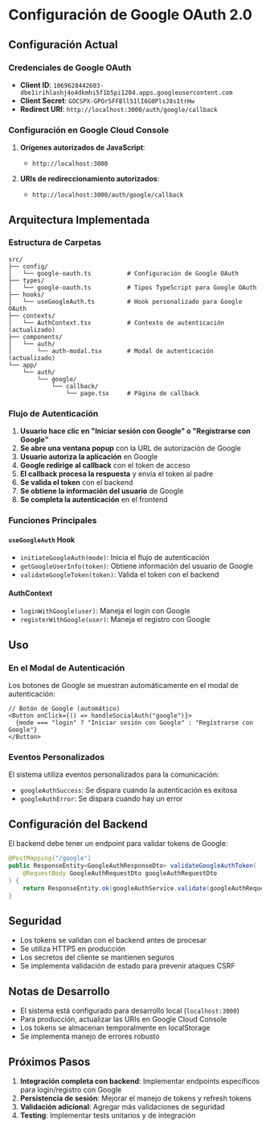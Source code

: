 # Configuración de Google OAuth 2.0

## Configuración Actual

### Credenciales de Google OAuth
- **Client ID**: `1069628442603-dbe1irihlashj4o4dkmhi5f1b5pi1204.apps.googleusercontent.com`
- **Client Secret**: `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`
- **Redirect URI**: `http://localhost:3000/auth/google/callback`

### Configuración en Google Cloud Console

1. **Orígenes autorizados de JavaScript**:
   - `http://localhost:3000`

2. **URIs de redireccionamiento autorizados**:
   - `http://localhost:3000/auth/google/callback`

## Arquitectura Implementada

### Estructura de Carpetas
```
src/
├── config/
│   └── google-oauth.ts          # Configuración de Google OAuth
├── types/
│   └── google-oauth.ts          # Tipos TypeScript para Google OAuth
├── hooks/
│   └── useGoogleAuth.ts         # Hook personalizado para Google OAuth
├── contexts/
│   └── AuthContext.tsx          # Contexto de autenticación (actualizado)
├── components/
│   └── auth/
│       └── auth-modal.tsx       # Modal de autenticación (actualizado)
└── app/
    └── auth/
        └── google/
            └── callback/
                └── page.tsx     # Página de callback
```

### Flujo de Autenticación

1. **Usuario hace clic en "Iniciar sesión con Google" o "Registrarse con Google"**
2. **Se abre una ventana popup** con la URL de autorización de Google
3. **Usuario autoriza la aplicación** en Google
4. **Google redirige al callback** con el token de acceso
5. **El callback procesa la respuesta** y envía el token al padre
6. **Se valida el token** con el backend
7. **Se obtiene la información del usuario** de Google
8. **Se completa la autenticación** en el frontend

### Funciones Principales

#### `useGoogleAuth` Hook
- `initiateGoogleAuth(mode)`: Inicia el flujo de autenticación
- `getGoogleUserInfo(token)`: Obtiene información del usuario de Google
- `validateGoogleToken(token)`: Valida el token con el backend

#### AuthContext
- `loginWithGoogle(user)`: Maneja el login con Google
- `registerWithGoogle(user)`: Maneja el registro con Google

## Uso

### En el Modal de Autenticación
Los botones de Google se muestran automáticamente en el modal de autenticación:

```tsx
// Botón de Google (automático)
<Button onClick={() => handleSocialAuth("google")}>
  {mode === "login" ? "Iniciar sesión con Google" : "Registrarse con Google"}
</Button>
```

### Eventos Personalizados
El sistema utiliza eventos personalizados para la comunicación:

- `googleAuthSuccess`: Se dispara cuando la autenticación es exitosa
- `googleAuthError`: Se dispara cuando hay un error

## Configuración del Backend

El backend debe tener un endpoint para validar tokens de Google:

```java
@PostMapping("/google")
public ResponseEntity<GoogleAuthResponseDto> validateGoogleAuthToken(
    @RequestBody GoogleAuthRequestDto googleAuthRequestDto
) {
    return ResponseEntity.ok(googleAuthService.validate(googleAuthRequestDto));
}
```

## Seguridad

- Los tokens se validan con el backend antes de procesar
- Se utiliza HTTPS en producción
- Los secretos del cliente se mantienen seguros
- Se implementa validación de estado para prevenir ataques CSRF

## Notas de Desarrollo

- El sistema está configurado para desarrollo local (`localhost:3000`)
- Para producción, actualizar las URIs en Google Cloud Console
- Los tokens se almacenan temporalmente en localStorage
- Se implementa manejo de errores robusto

## Próximos Pasos

1. **Integración completa con backend**: Implementar endpoints específicos para login/registro con Google
2. **Persistencia de sesión**: Mejorar el manejo de tokens y refresh tokens
3. **Validación adicional**: Agregar más validaciones de seguridad
4. **Testing**: Implementar tests unitarios y de integración 